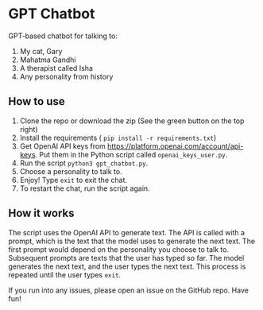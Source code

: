 # GPT Chatbot
 GPT-based chatbot for talking to:
 1. My cat, Gary
 2. Mahatma Gandhi
 3. A therapist called Isha
 4. Any personality from history

## How to use
 1. Clone the repo or download the zip (See the green button on the top right)
 2. Install the requirements ( `pip install -r requirements.txt`)
 3. Get OpenAI API keys from https://platform.openai.com/account/api-keys. Put them in the Python script called `openai_keys_user.py`.
 4. Run the script `python3 gpt_chatbot.py`.
 5. Choose a personality to talk to.
 6. Enjoy! Type `exit` to exit the chat. 
 7. To restart the chat, run the script again.

## How it works
The script uses the OpenAI API to generate text. The API is called with a prompt, which is the text that the model uses to generate the next text. The first prompt would depend on the personality you choose to talk to. Subsequent prompts are texts that the user has typed so far. The model generates the next text, and the user types the next text. This process is repeated until the user types `exit`.

If you run into any issues, please open an issue on the GitHub repo. Have fun!
